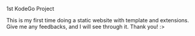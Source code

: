 1st KodeGo Project

This is my first time doing a static website with template and extensions.
Give me any feedbacks, and I will see through it. Thank you! :>

